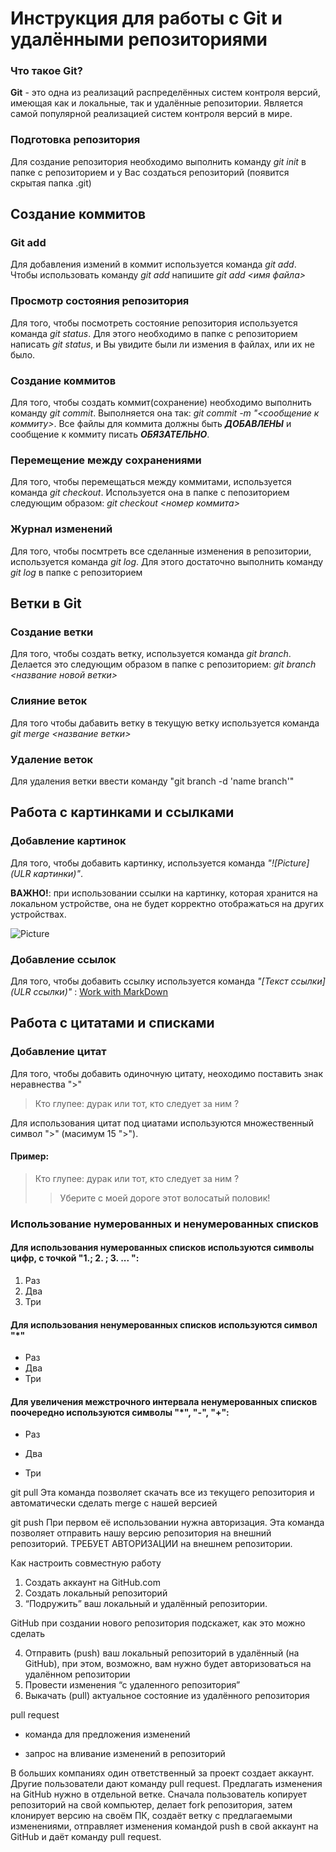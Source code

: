 # Инструкция для работы с Git и удалёнными репозиториями

### Что такое Git?

**Git** - это одна из реализаций распределённых систем контроля версий, имеющая как и локальные, так и удалённые репозитории. Является самой популярной реализацией систем контроля версий в мире.

### Подготовка репозитория

Для создание репозитория необходимо выполнить команду *git init*  в папке с репозиторием и у Вас создаться репозиторий (появится скрытая папка .git)

## Создание коммитов

### Git add

Для добавления измений в коммит используется команда *git add*. Чтобы использовать команду *git add* напишите *git add <имя файла>*

### Просмотр состояния репозитория

Для того, чтобы посмотреть состояние репозитория используется команда *git status*. Для этого необходимо в папке с репозиторием написать *git status*, и Вы увидите были ли измения в файлах, или их не было.

### Создание коммитов

Для того, чтобы создать коммит(сохранение) необходимо выполнить команду *git commit*. Выполняется она так: *git commit -m "<сообщение к коммиту>*. Все файлы для коммита должны быть ***ДОБАВЛЕНЫ*** и сообщение к коммиту писать ***ОБЯЗАТЕЛЬНО***.

### Перемещение между сохранениями

Для того, чтобы перемещаться между коммитами, используется команда *git checkout*. Используется она в папке с пепозиторием следующим образом: *git checkout <номер коммита>*

### Журнал изменений

Для того, чтобы посмтреть все сделанные изменения в репозитории, используется команда *git log*. Для этого достаточно выполнить команду *git log* в папке с репозиторием

## Ветки в Git

### Создание ветки

Для того, чтобы создать ветку, используется команда *git branch*. Делается это следующим образом в папке с репозиторием: *git branch <название новой ветки>*

### Слияние веток

Для того чтобы дабавить ветку в текущую ветку используется команда *git merge  <название ветки>*

### Удаление веток

Для удаления ветки ввести команду "git branch -d 'name branch'"

## Работа с картинками и ссылками

### Добавление картинок

Для того, чтобы добавить картинку, используется команда *"![Picture](ULR картинки)"*. 

**ВАЖНО!**: при использовании ссылки на картинку, которая хранится на локальном устройстве, она не будет корректно отображаться на других устройствах.

![Picture](https://pbs.twimg.com/media/EbgCRA3X0AA0c4K?format=jpg&name=medium) 

### Добавление ссылок

Для того, чтобы добавить ссылку используется команда *"[Текст ссылки](ULR ссылки)"* : [Work with MarkDown](https://devric.github.io/articles/markdown-syntax/)

## Работа с цитатами и списками

### Добавление цитат 

Для того, чтобы добавить одиночную цитату, неоходимо поставить знак неравнества ">"

> Кто глупее: дурак или тот, кто следует за ним ?

Для использования цитат под циатами используются множественный символ ">" (масимум 15 ">"). 

#### Пример: 

> Кто глупее: дурак или тот, кто следует за ним ?
>> Уберите с моей дороге этот волосатый половик!

### Использование нумерованных и ненумерованных списков 

#### Для использования нумерованных списков используются символы цифр, с точкой "1.; 2. ; 3. ... ":

1. Раз
2. Два
3. Три

#### Для использования ненумерованных списков используются символ "*"

* Раз
* Два
* Три

#### Для увеличения межстрочного интервала ненумерованных списков поочередно используются символы "*", "-", "+":

* Раз 
- Два
+ Три

git pull
Эта команда позволяет скачать все из текущего репозитория и автоматически сделать merge с нашей версией

git push
При первом её использовании нужна авторизация.
Эта команда позволяет отправить нашу версию репозитория на внешний репозиторий. ТРЕБУЕТ АВТОРИЗАЦИИ на внешнем репозитории.

Как настроить совместную работу

1. Создать аккаунт на GitHub.com
2. Создать локальный репозиторий
3. “Подружить” ваш локальный и удалённый репозитории.

GitHub при создании нового репозитория подскажет, как это можно сделать
    
4. Отправить (push) ваш локальный репозиторий в удалённый (на GitHub), при этом, возможно, вам нужно будет авторизоваться на удалённом репозитории
5. Провести изменения “с удаленного репозитория”
6. Выкачать (pull) актуальное состояние из удалённого репозитория

pull request

- команда для предложения изменений 

- запрос на вливание изменений в репозиторий

В больших компаниях один ответственный за проект создает аккаунт. Другие пользователи дают команду pull request. Предлагать изменения на GitHub нужно в отдельной ветке. 
Сначала пользователь копирует репозиторий на свой компьютер, делает fork репозитория, затем клонирует версию на своём ПК, создаёт ветку с предлагаемыми изменениями, отправляет изменения командой push в свой аккаунт на GitHub и даёт команду pull request.